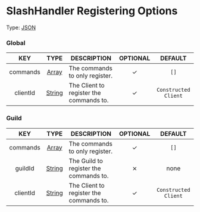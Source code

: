 # SlashHandler Registering Options

Type: [JSON](https://developer.mozilla.org/en-US/docs/Web/JavaScript/Reference/Global_Objects/JSON)


### Global

| KEY | TYPE | DESCRIPTION | OPTIONAL | DEFAULT |
| :-: | :--: | ----------- | :------: | :-----: |
| commands | [Array](https://developer.mozilla.org/en-US/docs/Web/JavaScript/Reference/Global_Objects/Array/map) | The commands to only register. | ✓ | `[]` |
| clientId | [String](https://developer.mozilla.org/en-US/docs/Web/JavaScript/Reference/Global_Objects/String) | The Client to register the commands to. | ✓ | `Constructed Client` |

### Guild 

| KEY | TYPE | DESCRIPTION | OPTIONAL | DEFAULT |
| :-: | :--: | ----------- | :------: | :-----: |
| commands | [Array](https://developer.mozilla.org/en-US/docs/Web/JavaScript/Reference/Global_Objects/Array/map) | The commands to only register. | ✓ | `[]` |
| guildId | [String](https://developer.mozilla.org/en-US/docs/Web/JavaScript/Reference/Global_Objects/String) | The Guild to register the commands to. | ⨯ | none |
| clientId | [String](https://developer.mozilla.org/en-US/docs/Web/JavaScript/Reference/Global_Objects/String) | The Client to register the commands to. | ✓ | `Constructed Client` |
